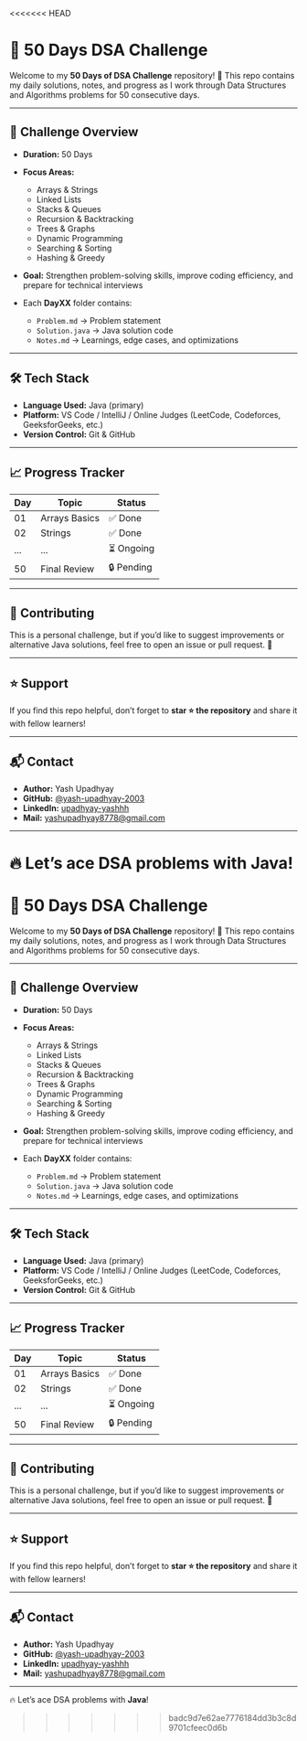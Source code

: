 <<<<<<< HEAD
# 🚀 50 Days DSA Challenge

Welcome to my **50 Days of DSA Challenge** repository! 🎯
This repo contains my daily solutions, notes, and progress as I work through Data Structures and Algorithms problems for 50 consecutive days.

---

## 📌 Challenge Overview

* **Duration:** 50 Days
* **Focus Areas:**

  * Arrays & Strings
  * Linked Lists
  * Stacks & Queues
  * Recursion & Backtracking
  * Trees & Graphs
  * Dynamic Programming
  * Searching & Sorting
  * Hashing & Greedy
* **Goal:** Strengthen problem-solving skills, improve coding efficiency, and prepare for technical interviews
* Each **DayXX** folder contains:
  * `Problem.md` → Problem statement  
  * `Solution.java` → Java solution code  
  * `Notes.md` → Learnings, edge cases, and optimizations  

---

## 🛠️ Tech Stack

* **Language Used:** Java (primary)  
* **Platform:** VS Code / IntelliJ / Online Judges (LeetCode, Codeforces, GeeksforGeeks, etc.)  
* **Version Control:** Git & GitHub  

---

## 📈 Progress Tracker

| Day | Topic         | Status     |
| --- | ------------- | ---------- |
| 01  | Arrays Basics | ✅ Done     |
| 02  | Strings       | ✅ Done     |
| ... | ...           | ⏳ Ongoing  |
| 50  | Final Review  | 🔒 Pending |

---

## 🤝 Contributing

This is a personal challenge, but if you’d like to suggest improvements or alternative Java solutions, feel free to open an issue or pull request. 🚀  

---

## ⭐ Support

If you find this repo helpful, don’t forget to **star ⭐ the repository** and share it with fellow learners!

---

## 📬 Contact

* **Author:** Yash Upadhyay
* **GitHub:** [@yash-upadhyay-2003](https://github.com/yash-upadhyay-2003)  
* **LinkedIn:** [upadhyay-yashhh](www.linkedin.com/in/upadhyay-yashhh)  
* **Mail:** [yashupadhyay8778@gmail.com](mailto:yashupadhyay8778@gmail.com)

---

🔥 Let’s ace DSA problems with **Java**!
=======
# 🚀 50 Days DSA Challenge

Welcome to my **50 Days of DSA Challenge** repository! 🎯
This repo contains my daily solutions, notes, and progress as I work through Data Structures and Algorithms problems for 50 consecutive days.

---

## 📌 Challenge Overview

* **Duration:** 50 Days
* **Focus Areas:**

  * Arrays & Strings
  * Linked Lists
  * Stacks & Queues
  * Recursion & Backtracking
  * Trees & Graphs
  * Dynamic Programming
  * Searching & Sorting
  * Hashing & Greedy
* **Goal:** Strengthen problem-solving skills, improve coding efficiency, and prepare for technical interviews
* Each **DayXX** folder contains:
  * `Problem.md` → Problem statement  
  * `Solution.java` → Java solution code  
  * `Notes.md` → Learnings, edge cases, and optimizations  

---

## 🛠️ Tech Stack

* **Language Used:** Java (primary)  
* **Platform:** VS Code / IntelliJ / Online Judges (LeetCode, Codeforces, GeeksforGeeks, etc.)  
* **Version Control:** Git & GitHub  

---

## 📈 Progress Tracker

| Day | Topic         | Status     |
| --- | ------------- | ---------- |
| 01  | Arrays Basics | ✅ Done     |
| 02  | Strings       | ✅ Done     |
| ... | ...           | ⏳ Ongoing  |
| 50  | Final Review  | 🔒 Pending |

---

## 🤝 Contributing

This is a personal challenge, but if you’d like to suggest improvements or alternative Java solutions, feel free to open an issue or pull request. 🚀  

---

## ⭐ Support

If you find this repo helpful, don’t forget to **star ⭐ the repository** and share it with fellow learners!

---

## 📬 Contact

* **Author:** Yash Upadhyay
* **GitHub:** [@yash-upadhyay-2003](https://github.com/yash-upadhyay-2003)  
* **LinkedIn:** [upadhyay-yashhh](https://www.linkedin.com/in/yash-upadhyay-006878283/) 
* **Mail:** [yashupadhyay8778@gmail.com](mailto:yashupadhyay8778@gmail.com)

---

🔥 Let’s ace DSA problems with **Java**!

>>>>>>> badc9d7e62ae7776184dd3b3c8d9701cfeec0d6b
